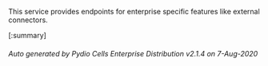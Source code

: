 






This service provides endpoints for enterprise specific features like external connectors.

[:summary]

###### Auto generated by Pydio Cells Enterprise Distribution v2.1.4 on 7-Aug-2020
